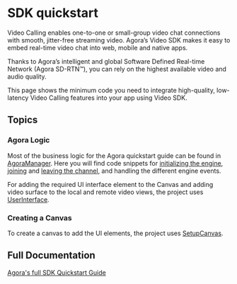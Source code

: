 #  SDK quickstart

Video Calling enables one-to-one or small-group video chat connections with smooth, jitter-free streaming video. Agora’s Video SDK makes it easy to embed real-time video chat into web, mobile and native apps.

Thanks to Agora’s intelligent and global Software Defined Real-time Network (Agora SD-RTN™), you can rely on the highest available video and audio quality.

This page shows the minimum code you need to integrate high-quality, low-latency Video Calling features into your app using Video SDK.

## Topics

### Agora Logic

Most of the business logic for the Agora quickstart guide can be found in [AgoraManager](AgoraManager.cs). Here you will find code snippets for [initializing the engine](AgoraManager.swift#L23-L28), [joining](AgoraManager.swift#L84-L86) and [leaving the channel](AgoraManager.swift#L97-L99), and handling the  different engine events.

For adding the required UI interface element to the Canvas and adding video surface to the local and remote video views, the project uses [UserInterface](UserInterface.cs).
### Creating a Canvas

To create a canvas to add the UI elements, the project uses [SetupCanvas](). 

## Full Documentation

[Agora's full SDK Quickstart Guide](https://docs.agora.io/en/interactive-live-streaming/get-started/get-started-sdk?platform=unity)

